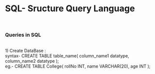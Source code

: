 <h1>SQL- Sructure Query Language</h1> <br>

<h3>Queries in SQL</h3> <br>
1) Create DataBase : <br>
syntax-  CREATE TABLE table_name(
    column_name1 datatype,
    column_name2 datatype
);  <br>
eg.-  CREATE TABLE College(
    rollNo INT,
    name VARCHAR(20),
    age INT
);
